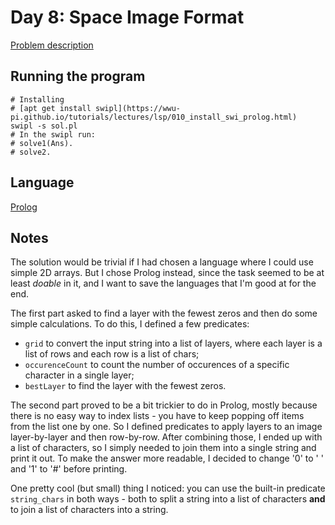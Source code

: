 # Day 8: Space Image Format

[Problem description](https://adventofcode.com/2019/day/8)

## Running the program
```
# Installing
# [apt get install swipl](https://wwu-pi.github.io/tutorials/lectures/lsp/010_install_swi_prolog.html)
swipl -s sol.pl
# In the swipl run:
# solve1(Ans).
# solve2.
```

## Language
[Prolog](https://en.wikipedia.org/wiki/Prolog)

## Notes
The solution would be trivial if I had chosen a language where I could use
simple 2D arrays. But I chose Prolog instead, since the task seemed to be
at least *doable* in it, and I want to save the languages that I'm good at
for the end.

The first part asked to find a layer with the fewest zeros and then do some
simple calculations. To do this, I defined a few predicates:
* `grid` to convert the input string into a list of layers, where each layer
  is a list of rows and each row is a list of chars;
* `occurenceCount` to count the number of occurences of a specific character
  in a single layer;
* `bestLayer` to find the layer with the fewest zeros.

The second part proved to be a bit trickier to do in Prolog, mostly because
there is no easy way to index lists - you have to keep popping off items
from the list one by one. So I defined predicates to apply layers to an image
layer-by-layer and then row-by-row. After combining those, I ended up with
a list of characters, so I simply needed to join them into a single string
and print it out. To make the answer more readable, I decided to change '0'
to ' ' and '1' to '#' before printing.

One pretty cool (but small) thing I noticed: you can use the built-in predicate
`string_chars` in both ways - both to split a string into a list of characters
**and** to join a list of characters into a string.